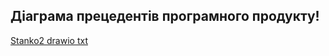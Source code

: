 ## Діаграма прецедентів програмного продукту!
[Stanko2 drawio txt](https://user-images.githubusercontent.com/112476246/193001058-b02fe6d7-eef9-4643-aebd-68f3186c39b6.jpg)
